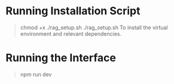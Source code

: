 # Running Installation Script
> chmod +x ./rag_setup.sh
> ./rag_setup.sh
To install the virtual environment and relevant dependencies.

# Running the Interface
> npm run dev
